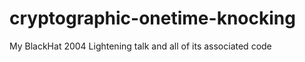cryptographic-onetime-knocking
==============================

My BlackHat 2004 Lightening talk and all of its associated code